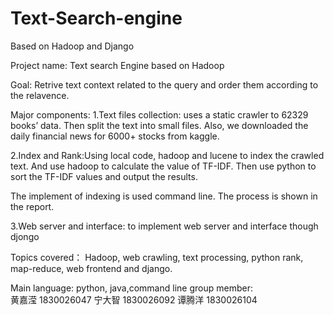 # Text-Search-engine
Based on Hadoop and Django

Project name: Text search Engine based on Hadoop 

Goal: Retrive text context related to the query and order them according to the relavence.

Major components:
1.Text files collection: uses a static crawler to 62329 books’ data. Then split the text into small files. Also, we downloaded the daily financial news for 6000+ stocks from kaggle.

2.Index and Rank:Using local code, hadoop and lucene to index the crawled text. And use hadoop to calculate the value of TF-IDF. Then use python to sort the TF-IDF values ​​and output the results.

The implement of indexing is used command line. The process is  shown in the report.

3.Web server and interface: to implement web server and interface though djongo


Topics covered： Hadoop, web crawling, text processing, python rank, map-reduce, web frontend and django.

Main language: python, java,command line
group member:     
黄嘉滢 1830026047
宁大智 1830026092
谭腾洋 1830026104

